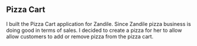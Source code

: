 ## Pizza Cart

I built the Pizza Cart application for Zandile. Since Zandile pizza business is doing good in terms of sales. I decided to create a pizza for her to allow allow customers to add or remove pizza from the pizza cart.

